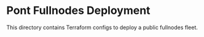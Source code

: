 Pont Fullnodes Deployment
========================

This directory contains Terraform configs to deploy a public fullnodes fleet.

